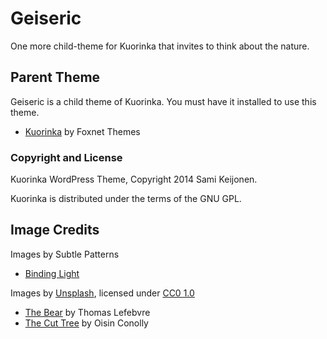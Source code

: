 # Geiseric

One more child-theme for Kuorinka that invites to think about the nature.

## Parent Theme

Geiseric is a child theme of Kuorinka. You must have it installed to use this theme.
* [Kuorinka](https://foxnet-themes.fi/downloads/kuorinka) by Foxnet Themes

### Copyright and License

Kuorinka WordPress Theme, Copyright 2014 Sami Keijonen.

Kuorinka is distributed under the terms of the GNU GPL.

## Image Credits

Images by Subtle Patterns
* [Binding Light](http://subtlepatterns.com/binding-light/)

Images by [Unsplash](http://unsplash.com/), licensed under [CC0 1.0](http://creativecommons.org/publicdomain/zero/1.0/)
* [The Bear](http://bit.ly/1sQjaIW) by Thomas Lefebvre
* [The Cut Tree](http://bit.ly/1gjnUlm) by Oisin Conolly
